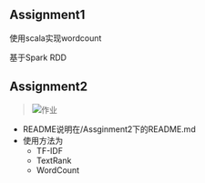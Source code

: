 ## Assignment1

使用scala实现wordcount

基于Spark RDD

## Assignment2

> ![作业](https://img2020.cnblogs.com/blog/1958143/202009/1958143-20200918193737467-1649402476.png)

* README说明在/Assginment2下的README.md
* 使用方法为
	* TF-IDF
	* TextRank
	* WordCount

